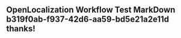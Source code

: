 <properties
ms.topic="hero-topic"
ms.test1="hero-topic"
ms.test2="test"/>


## OpenLocalization Workflow Test MarkDown b319f0ab-f937-42d6-aa59-bd5e21a2e11d thanks!



<!--HONumber=Jul16_HO3-->


